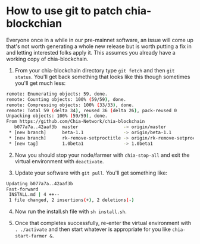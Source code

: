 # How to use git to patch chia-blockchian

Everyone once in a while in our pre-mainnet software, an issue will come up that's not worth generating a whole new release but is worth putting a fix in and letting interested folks apply it. This assumes you already have a working copy of chia-blockchain.

1. From your chia-blockchain directory type `git fetch` and then `git status`. You'll get back something that looks like this though sometimes you'll get much less:
```bash
remote: Enumerating objects: 59, done.
remote: Counting objects: 100% (59/59), done.
remote: Compressing objects: 100% (33/33), done.
remote: Total 59 (delta 34), reused 36 (delta 26), pack-reused 0
Unpacking objects: 100% (59/59), done.
From https://github.com/Chia-Network/chia-blockchain
   b077a7a..42aaf3b  master                 -> origin/master
 * [new branch]      beta-1.1               -> origin/beta-1.1
 * [new branch]      rk-remove-setproctitle -> origin/rk-remove-setproctitle
 * [new tag]         1.0beta1               -> 1.0beta1
```

2. Now you should stop your node/farmer with `chia-stop-all` and exit the virtual environment with `deactivate`.

3. Update your software with `git pull`. You'll get something like:
```bash
Updating b077a7a..42aaf3b
Fast-forward
 INSTALL.md | 4 ++--
 1 file changed, 2 insertions(+), 2 deletions(-)
```
4. Now run the install.sh file with `sh install.sh`.

5. Once that completes successfully, re-enter the virtual environment with `. ./activate` and then start whatever is appropriate for you like `chia-start-farmer &`.